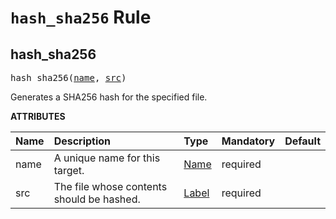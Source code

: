 <!-- Generated with Stardoc, Do Not Edit! -->
# `hash_sha256` Rule


<a id="#hash_sha256"></a>

## hash_sha256

<pre>
hash_sha256(<a href="#hash_sha256-name">name</a>, <a href="#hash_sha256-src">src</a>)
</pre>

Generates a SHA256 hash for the specified file.

**ATTRIBUTES**


| Name  | Description | Type | Mandatory | Default |
| :------------- | :------------- | :------------- | :------------- | :------------- |
| <a id="hash_sha256-name"></a>name |  A unique name for this target.   | <a href="https://bazel.build/docs/build-ref.html#name">Name</a> | required |  |
| <a id="hash_sha256-src"></a>src |  The file whose contents should be hashed.   | <a href="https://bazel.build/docs/build-ref.html#labels">Label</a> | required |  |


